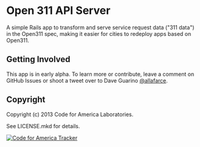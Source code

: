 Open 311 API Server
======
A simple Rails app to transform and serve service request data ("311 data") in the Open311 spec, making it easier for cities to redeploy apps based on Open311.

Getting Involved
-----
This app is in early alpha. To learn more or contribute, leave a comment on GitHub Issues or shoot a tweet over to Dave Guarino [@allafarce](https://twitter.com/allafarce).

Copyright
-----
Copyright (c) 2013 Code for America Laboratories.

See LICENSE.mkd for details.

[![Code for America Tracker](http://stats.codeforamerica.org/codeforamerica/cfa_template.png)](http://stats.codeforamerica.org/projects/cfa_template)

